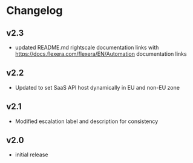 # Changelog

## v2.3

- updated README.md rightscale documentation links with https://docs.flexera.com/flexera/EN/Automation documentation links

## v2.2

- Updated to set SaaS API host dynamically in EU and non-EU zone

## v2.1

- Modified escalation label and description for consistency

## v2.0

- initial release
